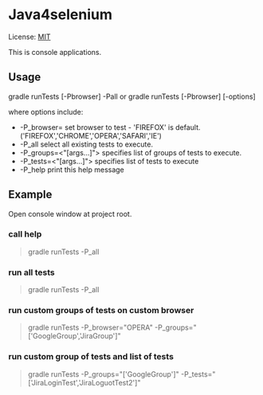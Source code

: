 # Java4selenium

License: [MIT](License.txt)

This is console applications.

## Usage

gradle runTests [-Pbrowser] -Pall
		<to run all tests>
	or  gradle runTests [-Pbrowser] [-options]
		<to run custom selected tests>

where options include:
*    -P_browser=<value>           set browser to test - 'FIREFOX' is default. ('FIREFOX','CHROME','OPERA','SAFARI','IE')
*    -P_all                       select all existing tests to execute.
*    -P_groups=<"[args...]">      specifies list of groups of tests to execute.
*    -P_tests=<"[args...]">       specifies list of tests to execute
*    -P_help                      print this help message

## Example

Open console window at project root.

### call help

> gradle runTests -P_all

### run all tests

> gradle runTests -P_all

### run custom groups of tests on custom browser

> gradle runTests -P_browser="OPERA" -P_groups="['GoogleGroup','JiraGroup']"

### run custom group of tests and list of tests

> gradle runTests -P_groups="['GoogleGroup']" -P_tests="['JiraLoginTest','JiraLoguotTest2']"
